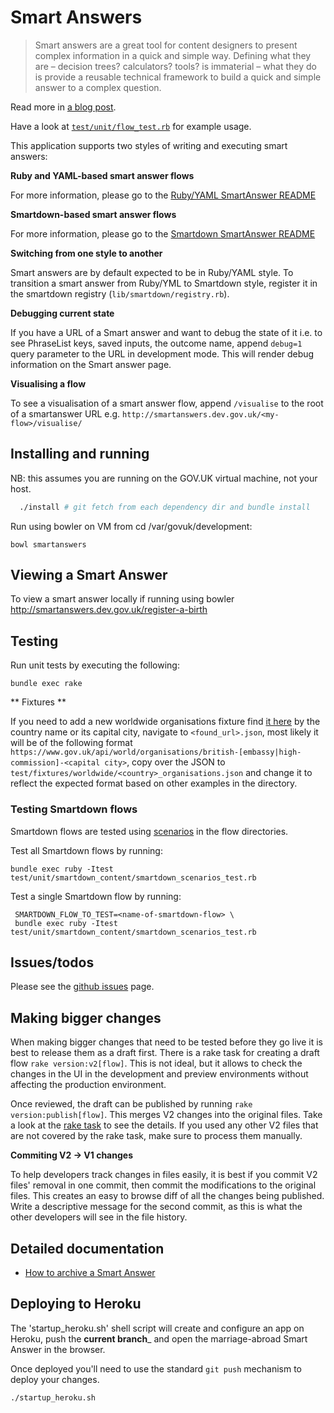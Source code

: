 # Smart Answers

> Smart answers are a great tool for content designers to present complex information in a quick and simple way. Defining what they are – decision trees? calculators? tools? is immaterial – what they do is provide a reusable technical framework to build a quick and simple answer to a complex question.

Read more in [a blog post](https://gds.blog.gov.uk/2012/02/16/smart-answers-are-smart/).

Have a look at
[`test/unit/flow_test.rb`](test/unit/flow_test.rb) for example usage.

This application supports two styles of writing and executing smart answers:

**Ruby and YAML-based smart answer flows**

For more information, please go to the [Ruby/YAML SmartAnswer README](lib/smart_answer_flows/README.md)

**Smartdown-based smart answer flows**

For more information, please go to the [Smartdown SmartAnswer README](lib/smartdown_flows/README.md)

**Switching from one style to another**

Smart answers are by default expected to be in Ruby/YAML style.
To transition a smart answer from Ruby/YML to Smartdown style, register it in the smartdown registry (`lib/smartdown/registry.rb`).

**Debugging current state**

If you have a URL of a Smart answer and want to debug the state of it i.e. to see PhraseList keys, saved inputs, the outcome name, append `debug=1` query parameter to the URL in development mode. This will render debug information on the Smart answer page.

**Visualising a flow**

To see a visualisation of a smart answer flow, append `/visualise` to the root of a smartanswer URL e.g. `http://smartanswers.dev.gov.uk/<my-flow>/visualise/`

## Installing and running

NB: this assumes you are running on the GOV.UK virtual machine, not your host.

```bash
  ./install # git fetch from each dependency dir and bundle install
```

Run using bowler on VM from cd /var/govuk/development:
```
bowl smartanswers
```

## Viewing a Smart Answer

To view a smart answer locally if running using bowler http://smartanswers.dev.gov.uk/register-a-birth

## Testing

Run unit tests by executing the following:

    bundle exec rake

** Fixtures **

If you need to add a new worldwide organisations fixture find [it here](https://www.gov.uk/government/world/organisations) by the country name or its capital city, navigate to `<found_url>.json`, most likely it will be of the following format `https://www.gov.uk/api/world/organisations/british-[embassy|high-commission]-<capital city>`, copy over the JSON to `test/fixtures/worldwide/<country>_organisations.json` and change it to reflect the expected format based on other examples in the directory.

### Testing Smartdown flows

Smartdown flows are tested using [scenarios][smartdown-scenarios] in the flow directories.

Test all Smartdown flows by running:

    bundle exec ruby -Itest test/unit/smartdown_content/smartdown_scenarios_test.rb

Test a single Smartdown flow by running:

     SMARTDOWN_FLOW_TO_TEST=<name-of-smartdown-flow> \
     bundle exec ruby -Itest test/unit/smartdown_content/smartdown_scenarios_test.rb

[smartdown-scenarios]: https://github.com/alphagov/smartdown/blob/master/doc/scenarios.md

## Issues/todos

Please see the [github issues](https://github.com/alphagov/smart-answers/issues) page.

## Making bigger changes

When making bigger changes that need to be tested before they go live it is best to release them as a draft first. There is a rake task for creating a draft flow `rake version:v2[flow]`. This is not ideal, but it allows to check the changes in the UI in the development and preview environments without affecting the production environment.

Once reviewed, the draft can be published by running `rake version:publish[flow]`. This merges V2 changes into the original files. Take a look at the [rake task](https://github.com/alphagov/smart-answers/blob/master/lib/tasks/version.rake) to see the details. If you used any other V2 files that are not covered by the rake task, make sure to process them manually.

**Commiting V2 -> V1 changes**

To help developers track changes in files easily, it is best if you commit V2 files' removal in one commit, then commit the modifications to the original files. This creates an easy to browse diff of all the changes being published. Write a descriptive message for the second commit, as this is what the other developers will see in the file history.


## Detailed documentation

- [How to archive a Smart Answer](doc/archiving.md)

## Deploying to Heroku

The 'startup_heroku.sh' shell script will create and configure an app on Heroku, push the __current branch___ and open the marriage-abroad Smart Answer in the browser.

Once deployed you'll need to use the standard `git push` mechanism to deploy your changes.

    ./startup_heroku.sh
